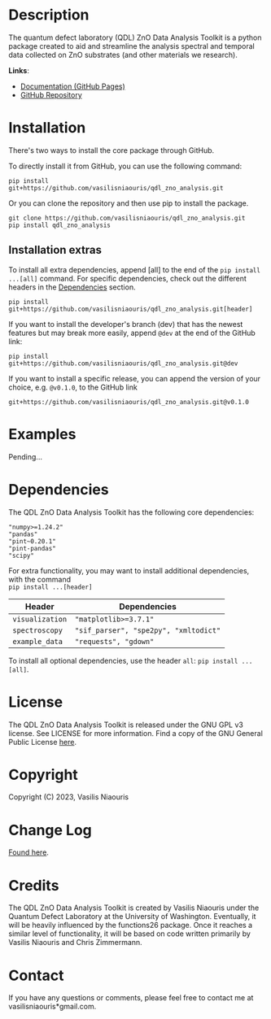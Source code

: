 # Description 
The quantum defect laboratory (QDL) ZnO Data Analysis Toolkit is a python package created to aid and streamline 
the analysis spectral and temporal data collected on ZnO substrates (and other materials we research).

**Links**:
- [Documentation (GitHub Pages)](https://vasilisniaouris.github.io/qdl_zno_analysis/)
- [GitHub Repository](https://github.com/vasilisniaouris/qdl_zno_analysis)

# Installation
There's two ways to install the core package through GitHub.

To directly install it from GitHub, you can use the following command:
~~~shell
pip install git+https://github.com/vasilisniaouris/qdl_zno_analysis.git
~~~

Or you can clone the repository and then use pip to install the package.
~~~shell
git clone https://github.com/vasilisniaouris/qdl_zno_analysis.git
pip install qdl_zno_analysis
~~~

## Installation extras

To install all extra dependencies, append [all] to the end of the `pip install ...[all]` command.
For specific dependencies, check out the different headers in the [Dependencies](#dependencies) section.
~~~shell
pip install git+https://github.com/vasilisniaouris/qdl_zno_analysis.git[header]
~~~

If you want to install the developer's branch (dev) that has the newest features but may break more easily, append `@dev`
at the end of the GitHub link:
~~~shell
pip install git+https://github.com/vasilisniaouris/qdl_zno_analysis.git@dev
~~~

If you want to install a specific release, you can append the version of your choice, e.g. `@v0.1.0`, to the GitHub link
~~~shell
git+https://github.com/vasilisniaouris/qdl_zno_analysis.git@v0.1.0
~~~

# Examples
Pending...

# Dependencies
The QDL ZnO Data Analysis Toolkit has the following core dependencies:

~~~text
"numpy>=1.24.2"
"pandas"
"pint~0.20.1"
"pint-pandas"
"scipy"
~~~

For extra functionality, you may want to install additional dependencies, with the command  
`pip install ...[header]`

| Header          | Dependencies                          |
|-----------------|---------------------------------------|
| `visualization` | `"matplotlib>=3.7.1"`                 |
| `spectroscopy`  | `"sif_parser", "spe2py", "xmltodict"` |
| `example_data`  | `"requests", "gdown"`                 |

To install all optional dependencies, use the header `all`: `pip install ...[all]`.


# License
The QDL ZnO Data Analysis Toolkit is released under the GNU GPL v3 license. See LICENSE for more information.
Find a copy of the GNU General Public License [here](https://www.gnu.org/licenses/gpl-3.0.html).

# Copyright
Copyright (C) 2023, Vasilis Niaouris

# Change Log
[Found here](./CHANGELOG.md).

# Credits
The QDL ZnO Data Analysis Toolkit is created by Vasilis Niaouris under the Quantum Defect Laboratory at the 
University of Washington. Eventually, it will be heavily influenced by the functions26 package. 
Once it reaches a similar level of functionality, it will be based on code written primarily by Vasilis Niaouris and 
Chris Zimmermann.  

# Contact
If you have any questions or comments, please feel free to contact me at vasilisniaouris*gmail.com.
